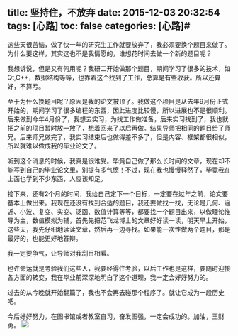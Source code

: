 ﻿
title: 坚持住，不放弃
date: 2015-12-03 20:32:54
tags: [心路]
toc: false
categories: [心路]#
---

这些天很苦恼，做了快一年的研究生工作就要放弃了，我必须要换个题目来做了。为什么要这样，其实这也不是我情愿的，谁想花时间去做一个新的题目呢？

我想诉说，但是又有何用呢？我研二开始做那个题目，期间学习了很多的技术，如Qt,C++，数据结构等等，也靠着这个找到了工作，总算是有些收获。所以还算好，不算亏。

至于为什么换题目呢？原因是我的论文被顶了。我做这个项目是从去年9月份正式开始的，期间学习了很多编程的东西，因此进度比较慢，所以进展也不是很顺利。后来做到今年4月份了，我想去实习，为找工作做准备，后来实习找到了，我也就把之前的项目暂时放一放了，想着回来了以后再做。结果导师把相同的题目给了师兄。后来师兄做完了，我实习结束后也做得差不多了，但是内容、框架都很相似，所以就难以做成我的毕业论文了。

听到这个消息的时候，我真是很难受。毕竟自己做了那么长时间的文章，现在却不能写到自己的毕业论文里，别提有多气愤！不过，现在我也慢慢释然了，毕竟我在上面也学到不少东西，人应该知足。

接下来，还有2个月的时间，我给自己定下一个目标，一定要在过年之前，论文要基本上做出来。我现在还没有找到合适的题目，我还要做找一找，无论是几何、逼近、小波、复变、实变、泛函、数值计算等等，都要找一个题目出来，以做理论推导为主，数值模拟为辅，首先先把范飞龙博士的文章好好读一读，明天早上开始，这些天，我先仔细地读读文章，然后再一边寻找。如果能一次性做两个题目，那是最好的，也能更好地答辩。

我一定要争气，让导师对我刮目相看。

也许命运就是考验我们这些人，我要经得住考验，以后工作也是这样，要随时迎接各方面的转变，我在毕业前深深地明白了这个道理，我一定会好好努力的。

过去的从今晚就开始翻篇了，我也不会再去碰那个程序了。就让它成为一段历史吧。

今后好好努力，在图书馆或者教室自习，奋发图强，一定会成功的。加油，王财勇。
![][1]


  [1]: https://dn-xiamenwcy.qbox.me/1211429_115046306132_2.jpg

